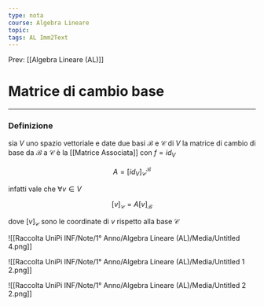 ```yaml
---
type: nota
course: Algebra Lineare
topic: 
tags: AL Imm2Text  
---
```


Prev: [[Algebra Lineare (AL)]]

# Matrice di cambio base
---

### Definizione

sia $V$ uno spazio vettoriale e date due basi  $\mathcal{B}$ e $\mathcal{C}$ di $V$ la matrice di cambio di base da $\mathcal{B}$ a $\mathcal{C}$ è la [[Matrice Associata]] con $f =id_V$



$$
A=[id_V]^\mathcal{B}_\mathcal{C}
$$

infatti vale che $\forall v\in V$

$$
[v]_\mathcal{C} = A[v]_\mathcal{B}
$$

dove $[v]_\mathcal{C}$ sono le coordinate di $v$ rispetto alla base $\mathcal{C}$

![[Raccolta UniPi INF/Note/1° Anno/Algebra Lineare (AL)/Media/Untitled 4.png]]

![[Raccolta UniPi INF/Note/1° Anno/Algebra Lineare (AL)/Media/Untitled 1 2.png]]

![[Raccolta UniPi INF/Note/1° Anno/Algebra Lineare (AL)/Media/Untitled 2 2.png]]